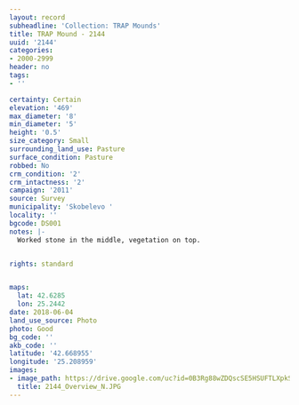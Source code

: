 ```yaml
---
layout: record
subheadline: 'Collection: TRAP Mounds'
title: TRAP Mound - 2144
uuid: '2144'
categories:
- 2000-2999
header: no
tags:
- ''

certainty: Certain
elevation: '469'
max_diameter: '8'
min_diameter: '5'
height: '0.5'
size_category: Small
surrounding_land_use: Pasture
surface_condition: Pasture
robbed: No
crm_condition: '2'
crm_intactness: '2'
campaign: '2011'
source: Survey
municipality: 'Skobelevo '
locality: ''
bgcode: DS001
notes: |-
  Worked stone in the middle, vegetation on top.


rights: standard


maps:
  lat: 42.6285
  lon: 25.2442
date: 2018-06-04
land_use_source: Photo
photo: Good
bg_code: ''
akb_code: ''
latitude: '42.668955'
longitude: '25.208959'
images:
- image_path: https://drive.google.com/uc?id=0B3Rg88wZDQscSE5HSUFTLXpkS1k
  title: 2144_Overview_N.JPG
---
```

